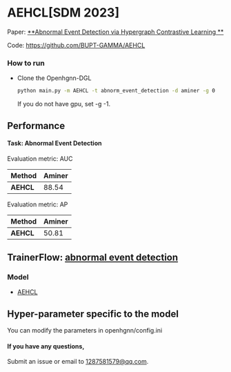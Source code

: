 # AEHCL[SDM 2023]

Paper: [**Abnormal Event Detection via Hypergraph Contrastive Learning
**](http://www.shichuan.org/doc/145.pdf)

Code: https://github.com/BUPT-GAMMA/AEHCL

### How to run

- Clone the Openhgnn-DGL

  ```bash
  python main.py -m AEHCL -t abnorm_event_detection -d aminer -g 0
  ```
  
  If you do not have gpu, set -g -1.

## Performance

#### Task: Abnormal Event Detection

Evaluation metric: AUC

| Method    | Aminer |
|-----------|--------|
| **AEHCL** | 88.54  |

Evaluation metric: AP

| Method    | Aminer |
|-----------|--------|
| **AEHCL** | 50.81  |

## TrainerFlow: [abnormal event detection](../../trainerflow/AbnormEventDetection.py)

### Model

- [AEHCL](https://github.com/BUPT-GAMMA/AEHCL/tree/main)

## Hyper-parameter specific to the model

  You can modify the parameters in openhgnn/config.ini

#### If you have any questions,

  Submit an issue or email to [1287581579@qq.com](mailto:1287581579@qq.com).